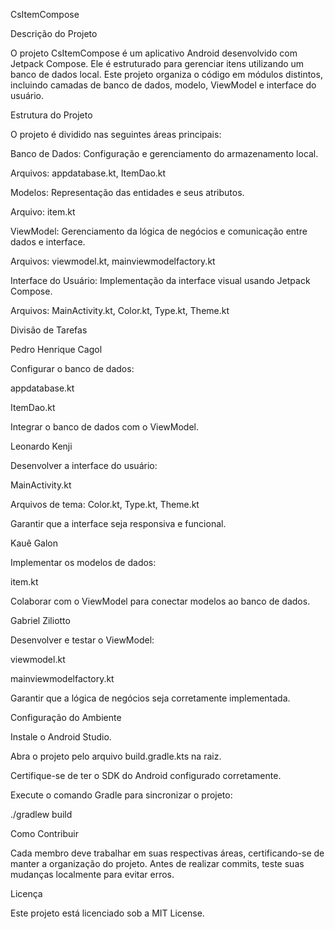 CsItemCompose

Descrição do Projeto

O projeto CsItemCompose é um aplicativo Android desenvolvido com Jetpack Compose. Ele é estruturado para gerenciar itens utilizando um banco de dados local. Este projeto organiza o código em módulos distintos, incluindo camadas de banco de dados, modelo, ViewModel e interface do usuário.

Estrutura do Projeto

O projeto é dividido nas seguintes áreas principais:

Banco de Dados: Configuração e gerenciamento do armazenamento local.

Arquivos: appdatabase.kt, ItemDao.kt

Modelos: Representação das entidades e seus atributos.

Arquivo: item.kt

ViewModel: Gerenciamento da lógica de negócios e comunicação entre dados e interface.

Arquivos: viewmodel.kt, mainviewmodelfactory.kt

Interface do Usuário: Implementação da interface visual usando Jetpack Compose.

Arquivos: MainActivity.kt, Color.kt, Type.kt, Theme.kt

Divisão de Tarefas

Pedro Henrique Cagol

Configurar o banco de dados:

appdatabase.kt

ItemDao.kt

Integrar o banco de dados com o ViewModel.

Leonardo Kenji

Desenvolver a interface do usuário:

MainActivity.kt

Arquivos de tema: Color.kt, Type.kt, Theme.kt

Garantir que a interface seja responsiva e funcional.

Kauê Galon

Implementar os modelos de dados:

item.kt

Colaborar com o ViewModel para conectar modelos ao banco de dados.

Gabriel Ziliotto

Desenvolver e testar o ViewModel:

viewmodel.kt

mainviewmodelfactory.kt

Garantir que a lógica de negócios seja corretamente implementada.

Configuração do Ambiente

Instale o Android Studio.

Abra o projeto pelo arquivo build.gradle.kts na raiz.

Certifique-se de ter o SDK do Android configurado corretamente.

Execute o comando Gradle para sincronizar o projeto:

./gradlew build

Como Contribuir

Cada membro deve trabalhar em suas respectivas áreas, certificando-se de manter a organização do projeto. Antes de realizar commits, teste suas mudanças localmente para evitar erros.

Licença

Este projeto está licenciado sob a MIT License.

